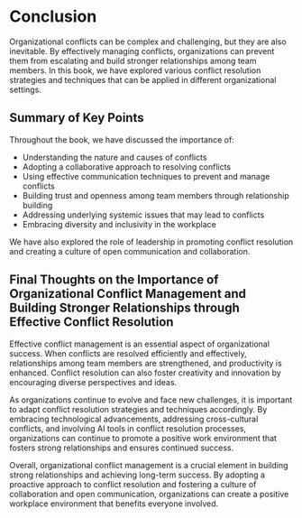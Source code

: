 # Conclusion

Organizational conflicts can be complex and challenging, but they are also inevitable. By effectively managing conflicts, organizations can prevent them from escalating and build stronger relationships among team members. In this book, we have explored various conflict resolution strategies and techniques that can be applied in different organizational settings.

Summary of Key Points
---------------------

Throughout the book, we have discussed the importance of:

* Understanding the nature and causes of conflicts
* Adopting a collaborative approach to resolving conflicts
* Using effective communication techniques to prevent and manage conflicts
* Building trust and openness among team members through relationship building
* Addressing underlying systemic issues that may lead to conflicts
* Embracing diversity and inclusivity in the workplace

We have also explored the role of leadership in promoting conflict resolution and creating a culture of open communication and collaboration.

Final Thoughts on the Importance of Organizational Conflict Management and Building Stronger Relationships through Effective Conflict Resolution
------------------------------------------------------------------------------------------------------------------------------------------------

Effective conflict management is an essential aspect of organizational success. When conflicts are resolved efficiently and effectively, relationships among team members are strengthened, and productivity is enhanced. Conflict resolution can also foster creativity and innovation by encouraging diverse perspectives and ideas.

As organizations continue to evolve and face new challenges, it is important to adapt conflict resolution strategies and techniques accordingly. By embracing technological advancements, addressing cross-cultural conflicts, and involving AI tools in conflict resolution processes, organizations can continue to promote a positive work environment that fosters strong relationships and ensures continued success.

Overall, organizational conflict management is a crucial element in building strong relationships and achieving long-term success. By adopting a proactive approach to conflict resolution and fostering a culture of collaboration and open communication, organizations can create a positive workplace environment that benefits everyone involved.